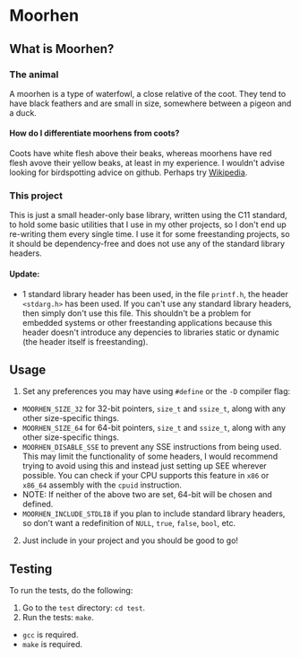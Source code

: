 # Moorhen
## What is Moorhen?
### The animal
A moorhen is a type of waterfowl, a close relative of the coot. They tend to
have black feathers and are small in size, somewhere between a pigeon and a duck.
#### How do I differentiate moorhens from coots?
Coots have white flesh above their beaks, whereas moorhens have red flesh avove
their yellow beaks, at least in my experience. I wouldn't advise looking for
birdspotting advice on github. Perhaps try [Wikipedia](https://en.wikipedia.org/wiki/Moorhen).
### This project
This is just a small header-only base library, written using the C11 standard,
to hold some basic utilities that I use in my other projects, so I don't end up
re-writing them every single time. I use it for some freestanding projects, so
it should be dependency-free and does not use any of the standard library
headers.
#### Update:
- 1 standard library header has been used, in the file `printf.h`, the header
`<stdarg.h>` has been used. If you can't use any standard library headers, then
simply don't use this file. This shouldn't be a problem for embedded systems
or other freestanding applications because this header doesn't introduce any
depencies to libraries static or dynamic (the header itself is freestanding).
## Usage
1. Set any preferences you may have using `#define` or the `-D` compiler flag:
- `MOORHEN_SIZE_32` for 32-bit pointers, `size_t` and `ssize_t`, along with any
other size-specific things.
- `MOORHEN_SIZE_64` for 64-bit pointers, `size_t` and `ssize_t`, along with any
other size-specific things.
- `MOORHEN_DISABLE_SSE` to prevent any SSE instructions from being used. This
may limit the functionality of some headers, I would recommend trying to avoid
using this and instead just setting up SEE wherever possible. You can check if
your CPU supports this feature in `x86` or `x86_64` assembly with the `cpuid`
instruction.
- NOTE: If neither of the above two are set, 64-bit will be chosen and defined.
- `MOORHEN_INCLUDE_STDLIB` if you plan to include standard library headers, so
don't want a redefinition of `NULL`, `true`, `false`, `bool`, etc.
2. Just include in your project and you should be good to go!
## Testing
To run the tests, do the following:
1. Go to the `test` directory: `cd test`.
2. Run the tests: `make`.
- `gcc` is required.
- `make` is required.
